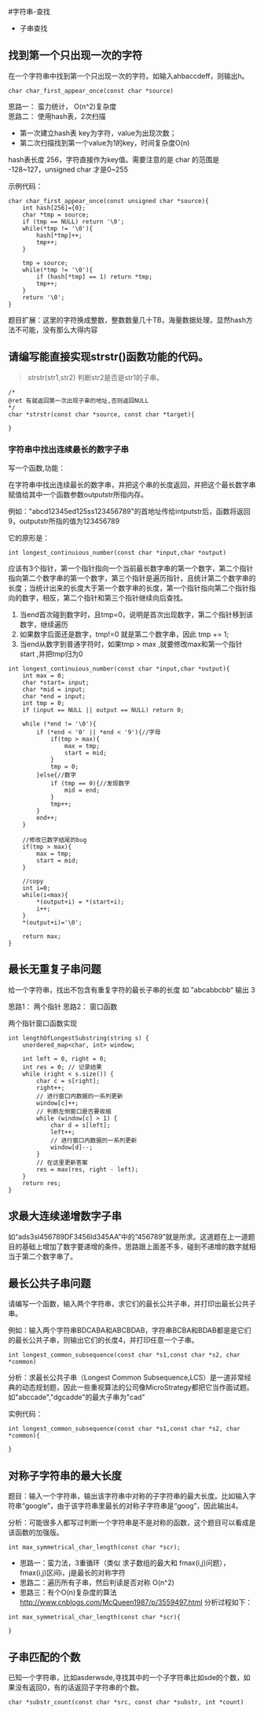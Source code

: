 #字符串-查找

* 子串查找



## 找到第一个只出现一次的字符

在一个字符串中找到第一个只出现一次的字符。如输入ahbaccdeff，则输出h。   

```
char char_first_appear_once(const char *source)
```

思路一： 蛮力统计， O(n^2)复杂度  
思路二： 使用hash表，2次扫描 
* 第一次建立hash表 key为字符，value为出现次数；
* 第二次扫描找到第一个value为1的key，时间复杂度O(n)  

hash表长度 256，字符直接作为key值。需要注意的是 char 的范围是 -128~127，unsigned char 才是0~255


示例代码：

```
char char_first_appear_once(const unsigned char *source){
	int hash[256]={0};
	char *tmp = source;
	if (tmp == NULL) return '\0';
	while(*tmp != '\0'){
		hash[*tmp]++;
		tmp++;
	}

	tmp = source;
	while(*tmp != '\0'){
		if (hash[*tmp] == 1) return *tmp;
		tmp++;
	}
	return '\0';
}
```


题目扩展：这里的字符换成整数，整数数量几十TB，海量数据处理，显然hash方法不可能，没有那么大得内容


## 请编写能直接实现strstr()函数功能的代码。

> strstr(str1,str2) 判断str2是否是str1的子串。

```
/*
@ret 有就返回第一次出现子串的地址,否则返回NULL
*/
char *strstr(const char *source, const char *target){
			
}
```


### 字符串中找出连续最长的数字子串

写一个函数,功能：

在字符串中找出连续最长的数字串，并把这个串的长度返回，并把这个最长数字串赋值给其中一个函数参数outputstr所指内存。

例如："abcd12345ed125ss123456789"的首地址传给intputstr后，函数将返回9，outputstr所指的值为123456789

它的原形是：

```
int longest_continuious_number(const char *input,char *output)
```

应该有3个指针，第一个指针指向一个当前最长数字串的第一个数字，第二个指针指向第二个数字串的第一个数字，第三个指针是遍历指针，且统计第二个数字串的长度；当统计出来的长度大于第一个数字串的长度，第一个指针指向第二个指针指向的数字，相反，第二个指针和第三个指针继续向后查找。


1. 当end首次碰到数字时，且tmp=0，说明是首次出现数字，第二个指针移到该数字，继续遍历     
2. 如果数字后面还是数字，tmp!=0 就是第二个数字串，因此 tmp += 1;  
3. 当end从数字到普通字符时，如果tmp > max ,就要修改max和第一个指针start ,并把tmp归为0


```
int longest_continuious_number(const char *input,char *output){
	int max = 0;
	char *start= input;
	char *mid = input;
	char *end = input;
	int tmp = 0;
	if (input == NULL || output == NULL) return 0;

	while (*end != '\0'){
		if (*end < '0' || *end < '9'){//字母
			if(tmp > max){
				max = tmp;
				start = mid;
			}
			tmp = 0;
		}else{//数字
			if (tmp == 0){//发现数字	
				mid = end;
			}
			tmp++;
		}
		end++;
	}

	//修改已数字结尾的bug
	if(tmp > max){
		max = tmp;
		start = mid;
	}

	//copy
	int i=0;
	while(i<max){
		*(output+i) = *(start+i);
		i++;
	}
	*(output+i)='\0';

	return max;
}
```



## 最长无重复子串问题

给一个字符串，找出不包含有重复字符的最长子串的长度
如 ”abcabbcbb“ 输出 3

思路1： 两个指针
思路2： 窗口函数


两个指针窗口函数实现

```
int lengthOfLongestSubstring(string s) {
    unordered_map<char, int> window;

    int left = 0, right = 0;
    int res = 0; // 记录结果
    while (right < s.size()) {
        char c = s[right];
        right++;
        // 进行窗口内数据的一系列更新
        window[c]++;
        // 判断左侧窗口是否要收缩
        while (window[c] > 1) {
            char d = s[left];
            left++;
            // 进行窗口内数据的一系列更新
            window[d]--;
        }
        // 在这里更新答案
        res = max(res, right - left);
    }
    return res;
}
```



## 求最大连续递增数字子串

如“ads3sl456789DF3456ld345AA”中的“456789”就是所求。这道题在上一道题目的基础上增加了数字要递增的条件。思路跟上面差不多，碰到不递增的数字就相当于第二个数字串了。



## 最长公共子串问题

请编写一个函数，输入两个字符串，求它们的最长公共子串，并打印出最长公共子串。

例如：输入两个字符串BDCABA和ABCBDAB，字符串BCBA和BDAB都是是它们的最长公共子串，则输出它们的长度4，并打印任意一个子串。

``` 
int longest_common_subsequence(const char *s1,const char *s2, char *common)
```

分析：求最长公共子串（Longest Common Subsequence,LCS）是一道非常经典的动态规划题，因此一些重视算法的公司像MicroStrategy都把它当作面试题。如"abccade","dgcadde"的最大子串为"cad"



实例代码：

``` 
int longest_common_subsequence(const char *s1,const char *s2, char *common){
	
}
```


## 对称子字符串的最大长度

题目：输入一个字符串，输出该字符串中对称的子字符串的最大长度。比如输入字符串“google”，由于该字符串里最长的对称子字符串是“goog”，因此输出4。

分析：可能很多人都写过判断一个字符串是不是对称的函数，这个题目可以看成是该函数的加强版。

```
int max_symmetrical_char_length(const char *scr);
```

* 思路一：蛮力法，3重循环（类似 求子数组的最大和 fmax(i,j)问题）， fmax(i,j)区间i，j是最长的对称字符  
* 思路二：遍历所有子串，然后判读是否对称  O(n^2)   
* 思路三：有个O(n)复杂度的算法 http://www.cnblogs.com/McQueen1987/p/3559497.html   分析过程如下：


```
int max_symmetrical_char_length(const char *scr){
	
}
```



## 子串匹配的个数

已知一个字符串，比如asderwsde,寻找其中的一个子字符串比如sde的个数，如果没有返回0，有的话返回子字符串的个数。
 
``` 
char *substr_count(const char *src, const char *substr, int *count)
```



